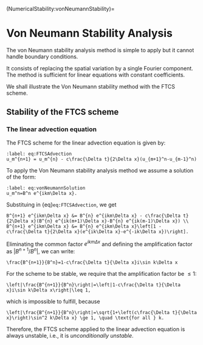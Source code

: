 (NumericalStability:vonNeumannStability)=
# Von Neumann Stability Analysis

The von Neumann stability analysis method is simple to apply but it cannot handle boundary conditions.

It consists of replacing the spatial variation by a single Fourier component. The method is sufficient for linear equations with constant coefficients.

We shall illustrate the Von Neumann stability method with the FTCS scheme.

## Stability of the FTCS scheme

### The linear advection equation

The FTCS scheme for the linear advection equation is given by:

```{math}
:label: eq:FTCSAdvection
u_m^{n+1} = u_m^{n} - c\frac{\Delta t}{2\Delta x}(u_{m+1}^n-u_{m-1}^n)
```

To apply the Von Neumann stability analysis method we assume a solution of the form:

```{math}
:label: eq:vonNeumannSolution
u_m^n=B^n e^{ikm\Delta x}. 
```

Substituing in {eq}`eq:FTCSAdvection`, we get

```{math}
B^{n+1} e^{ikm\Delta x} &= B^{n} e^{ikm\Delta x} - c\frac{\Delta t}{2\Delta x}(B^{n} e^{ik(m+1)\Delta x}-B^{n} e^{ik(m-1)\Delta x}) \\
B^{n+1} e^{ikm\Delta x} &= B^{n} e^{ikm\Delta x}\left[1 - c\frac{\Delta t}{2\Delta x}(e^{ik\Delta x}-e^{-ik\Delta x})\right].
```

Eliminating the common factor $e^{ikm\Delta x}$ and defining the amplification factor as $|B^{n+1}/B^n|$, we can write:

```{math}
\frac{B^{n+1}}{B^n}=1-c\frac{\Delta t}{\Delta x}i\sin k\Delta x
```

For the scheme to be stable, we require that the amplification factor be $\leq 1$:

```{math}
\left|\frac{B^{n+1}}{B^n}\right|=\left|1-c\frac{\Delta t}{\Delta x}i\sin k\Delta x\right|\leq 1,
```

which is impossible to fulfill, because

```{math}
\left|\frac{B^{n+1}}{B^n}\right|=\sqrt{1+\left(c\frac{\Delta t}{\Delta x}\right)\sin^2 k\Delta x} \ge 1, \quad \text{for all } k.
```

Therefore, the FTCS scheme applied to the linear advection equation is always unstable, i.e., it is *unconditionally unstable*.



